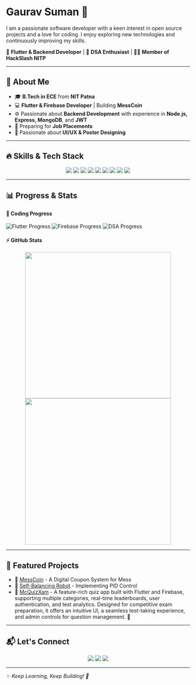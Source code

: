 # Gaurav Suman 👋

I am a passionate software developer with a keen interest in open source projects and a love for coding. I enjoy exploring new technologies and continuously improving my skills.

🚀 **Flutter & Backend Developer** | 🎯 **DSA Enthusiast** | 🧑‍💻 **Member of HackSlash NITP**

---

## 🚀 About Me  
- 🎓 **B.Tech in ECE** from **NIT Patna**  
- 💻 **Flutter & Firebase Developer** | Building **MessCoin**  
- ⚙️ Passionate about **Backend Development** with experience in **Node.js, Express, MongoDB**, and **JWT**  
- 🎯 Preparing for **Job Placements**  
- 🎨 Passionate about **UI/UX & Poster Designing**  

---

## 🔥 Skills & Tech Stack  
<p align="center">
  <img src="https://img.shields.io/badge/Flutter-%2302569B.svg?style=for-the-badge&logo=flutter&logoColor=white"/>
  <img src="https://img.shields.io/badge/Dart-%230175C2.svg?style=for-the-badge&logo=dart&logoColor=white"/>
  <img src="https://img.shields.io/badge/Firebase-%23FFCA28.svg?style=for-the-badge&logo=firebase&logoColor=black"/>
  <img src="https://img.shields.io/badge/Git-%23F05033.svg?style=for-the-badge&logo=git&logoColor=white"/>
  <img src="https://img.shields.io/badge/C++-%2300599C.svg?style=for-the-badge&logo=c%2B%2B&logoColor=white"/>
  <img src="https://img.shields.io/badge/Node.js-%234285B5.svg?style=for-the-badge&logo=node.js&logoColor=white"/>
  <img src="https://img.shields.io/badge/Express.js-%23404d59.svg?style=for-the-badge&logo=express&logoColor=white"/>
  <img src="https://img.shields.io/badge/MongoDB-%2347A248.svg?style=for-the-badge&logo=mongodb&logoColor=white"/>
  <img src="https://img.shields.io/badge/JSONWebToken-%232e6d32.svg?style=for-the-badge&logo=jsonwebtokens&logoColor=white"/>
</p>  

---

## 📊 Progress & Stats  

#### 🚀 Coding Progress  
![Flutter Progress](https://img.shields.io/badge/Flutter-80%25-brightgreen?style=flat)
![Firebase Progress](https://img.shields.io/badge/Firebase-70%25-orange?style=flat)
![DSA Progress](https://img.shields.io/badge/DSA-60%25-red?style=flat)

#### ⚡ GitHub Stats  
<p align="center">
  <img src="https://github-readme-stats.vercel.app/api?username=gaurav-33&show_icons=true&theme=tokyonight" width="400"/>
  <img src="https://github-readme-streak-stats.herokuapp.com/?user=gaurav-33&theme=tokyonight" width="400"/>
</p>  

---

## 🚀 Featured Projects  
- 🔹 [MessCoin](https://github.com/gaurav-33/mess-coin) - A Digital Coupon System for Mess  
- 🔹 [Self-Balancing Robot](https://github.com/gaurav-33/robotics) - Implementing PID Control
- 🔹 [McQuizXam](https://github.com/gaurav-33/mcquizxam) - A feature-rich quiz app built with Flutter and Firebase, supporting multiple categories, real-time leaderboards, user authentication, and test analytics. Designed for competitive exam preparation, it offers an intuitive UI, a seamless test-taking experience, and admin controls for question management. 🚀

---

## 📬 Let's Connect  
<p align="center">
  <a href="https://www.linkedin.com/in/gaurav-suman-baa84328a/"><img src="https://img.shields.io/badge/LinkedIn-%230077B5.svg?style=for-the-badge&logo=linkedin&logoColor=white"/></a>
  <a href="https://github.com/gaurav-33"><img src="https://img.shields.io/badge/GitHub-%23121011.svg?style=for-the-badge&logo=github&logoColor=white"/></a>
  <a href="mailto:gauravsuman2k24@gmail.com"><img src="https://img.shields.io/badge/Email-D14836?style=for-the-badge&logo=gmail&logoColor=white"/></a>
</p>  

---

_✨ Keep Learning, Keep Building! 🚀_
